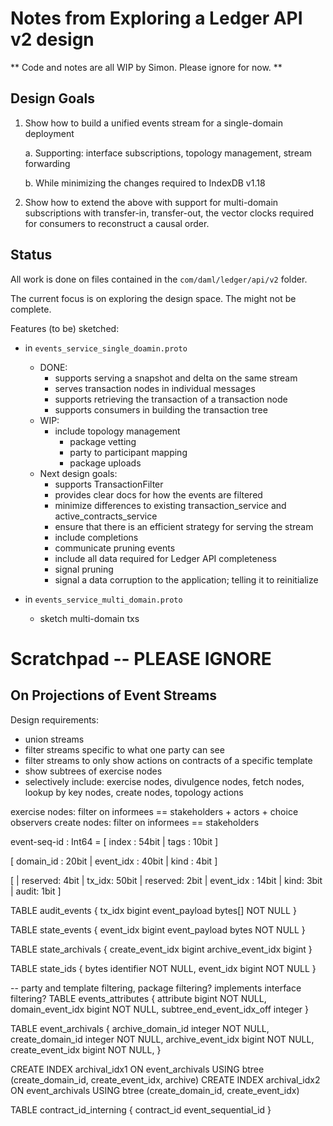 # Notes from Exploring a Ledger API v2 design

** Code and notes are all WIP by Simon. Please ignore for now. **

## Design Goals

1. Show how to build a unified events stream for a single-domain deployment

   a. Supporting: interface subscriptions, topology management, stream forwarding

   b. While minimizing the changes required to IndexDB v1.18

2. Show how to extend the above with support for multi-domain subscriptions with transfer-in, transfer-out,
   the vector clocks required for consumers to reconstruct a causal order.


## Status

All work is done on files contained in the `com/daml/ledger/api/v2` folder.

The current focus is on exploring the design space. The might not be complete.

Features (to be) sketched:


- in `events_service_single_doamin.proto`
  - DONE:
    - supports serving a snapshot and delta on the same stream
    - serves transaction nodes in individual messages
    - supports retrieving the transaction of a transaction node
    - supports consumers in building the transaction tree
  - WIP:
    - include topology management
      - package vetting
      - party to participant mapping
      - package uploads
  - Next design goals:
    - supports TransactionFilter
    - provides clear docs for how the events are filtered
    - minimize differences to existing transaction_service and active_contracts_service
    - ensure that there is an efficient strategy for serving the stream
    - include completions
    - communicate pruning events
    - include all data required for Ledger API completeness
    - signal pruning
    - signal a data corruption to the application; telling it to reinitialize


- in `events_service_multi_domain.proto`
  - sketch multi-domain txs



# Scratchpad -- PLEASE IGNORE

## On Projections of Event Streams

Design requirements:
- union streams
- filter streams specific to what one party can see
- filter streams to only show actions on contracts of a specific template
- show subtrees of exercise nodes
- selectively include: exercise nodes, divulgence nodes, fetch nodes, lookup by key nodes, create nodes, topology actions


exercise nodes: filter on informees == stakeholders + actors + choice observers
create nodes: filter on informees == stakeholders


event-seq-id : Int64 = [ index : 54bit | tags : 10bit ]

[ domain_id : 20bit | event_idx : 40bit | kind : 4bit ]

[ | reserved: 4bit | tx_idx: 50bit | reserved: 2bit | event_idx : 14bit | kind: 3bit | audit: 1bit ]


TABLE audit_events {
  tx_idx bigint
  event_payload bytes[] NOT NULL
}

TABLE state_events {
  event_idx bigint
  event_payload bytes NOT NULL
}

TABLE state_archivals {
  create_event_idx bigint
  archive_event_idx bigint
}

TABLE state_ids {
  bytes identifier NOT NULL,
  event_idx bigint NOT NULL
}

-- party and template filtering, package filtering? implements interface filtering?
TABLE events_attributes {
  attribute                  bigint NOT NULL,
  domain_event_idx           bigint NOT NULL, 
  subtree_end_event_idx_off  integer
}

TABLE event_archivals {
  archive_domain_id  integer NOT NULL,
  create_domain_id   integer NOT NULL,
  archive_event_idx  bigint  NOT NULL,
  create_event_idx   bigint  NOT NULL,
}

CREATE INDEX archival_idx1 ON event_archivals USING btree (create_domain_id, create_event_idx, archive)
CREATE INDEX archival_idx2 ON event_archivals USING btree (create_domain_id, create_event_idx)



TABLE contract_id_interning {
  contract_id
  event_sequential_id
}



